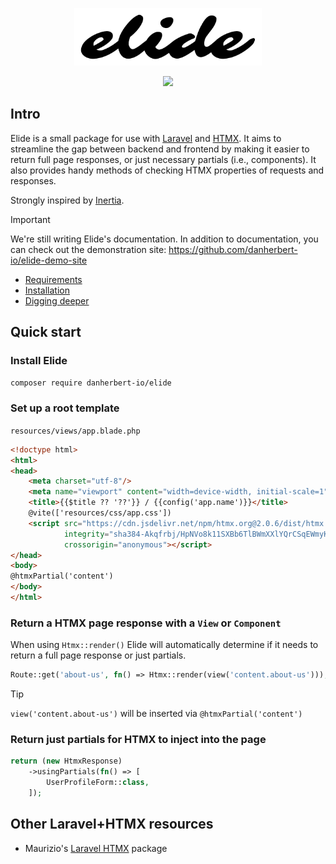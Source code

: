 <p align="center"><img src="/docs/art/elide-logo.svg" alt="Elide package logo" style="max-width: 300px"></p>

<p align="center">
<img src="https://github.com/danherbert-io/elide-for-laravel/workflows/tests/badge.svg">
</p>

## Intro

Elide is a small package for use with [Laravel](https://laravel.com/) and [HTMX](https://htmx.org/). It aims to streamline the gap between backend and frontend by making it easier to return full page responses, or just necessary partials (i.e., components). It also provides handy methods of checking HTMX properties of requests and responses.

Strongly inspired by [Inertia](https://github.com/inertiajs/inertia-laravel).

> [!IMPORTANT]
> We're still writing Elide's documentation. In addition to documentation, you can check out the demonstration site: https://github.com/danherbert-io/elide-demo-site

* [Requirements](./docs/requirements.md)
* [Installation](./docs/installation.md)
* [Digging deeper](./docs/digging-deeper.md)

## Quick start

### Install Elide

```bash
composer require danherbert-io/elide
```

### Set up a root template

`resources/views/app.blade.php`

```html
<!doctype html>
<html>
<head>
    <meta charset="utf-8"/>
    <meta name="viewport" content="width=device-width, initial-scale=1">
    <title>{{$title ?? '??'}} / {{config('app.name')}}</title>
    @vite(['resources/css/app.css'])
    <script src="https://cdn.jsdelivr.net/npm/htmx.org@2.0.6/dist/htmx.min.js"
            integrity="sha384-Akqfrbj/HpNVo8k11SXBb6TlBWmXXlYQrCSqEWmyKJe+hDm3Z/B2WVG4smwBkRVm"
            crossorigin="anonymous"></script>
</head>
<body>
@htmxPartial('content')
</body>
</html>
```

### Return a HTMX page response with a `View` or `Component`

When using `Htmx::render()` Elide will automatically determine if it needs to return a full page response or just partials.

```php
Route::get('about-us', fn() => Htmx::render(view('content.about-us')));
```
> [!TIP]
> `view('content.about-us')` will be inserted via `@htmxPartial('content')`


### Return just partials for HTMX to inject into the page

```php
return (new HtmxResponse)
    ->usingPartials(fn() => [
        UserProfileForm::class,
    ]);
```

## Other Laravel+HTMX resources

* Maurizio's [Laravel HTMX](https://github.com/mauricius/laravel-htmx) package